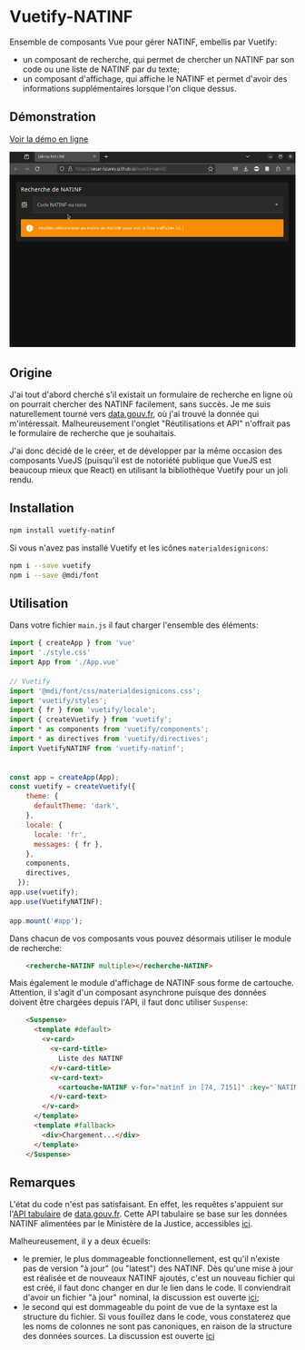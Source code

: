 # Vuetify-NATINF

Ensemble de composants Vue pour gérer NATINF, embellis par Vuetify:

* un composant de recherche, qui permet de chercher un NATINF par son code ou une liste de NATINF par du texte;
* un composant d'affichage, qui affiche le NATINF et permet d'avoir des informations supplémentaires lorsque l'on clique dessus.

## Démonstration

[Voir la démo en ligne](https://cesar-lizurey.github.io/vuetify-natinf/)

![Description de l'image](docs/apercu-vuetify-natinf.gif)

## Origine

J'ai tout d'abord cherché s'il existait un formulaire de recherche en ligne où on pourrait chercher des NATINF facilement, sans succès. Je me suis naturellement tourné vers [data.gouv.fr](https://www.data.gouv.fr), où j'ai trouvé la donnée qui m'intéressait. Malheureusement l'onglet "Réutilisations et API" n'offrait pas le formulaire de recherche que je souhaitais.

J'ai donc décidé de le créer, et de développer par la même occasion des composants VueJS (puisqu'il est de notoriété publique que VueJS est beaucoup mieux que React) en utilisant la bibliothèque Vuetify pour un joli rendu.

## Installation

```bash
npm install vuetify-natinf
```

Si vous n'avez pas installé Vuetify et les icônes `materialdesignicons`:

```bash
npm i --save vuetify
npm i --save @mdi/font
```

## Utilisation

Dans votre fichier `main.js` il faut charger l'ensemble des éléments:

```javascript
import { createApp } from 'vue'
import './style.css'
import App from './App.vue'

// Vuetify
import '@mdi/font/css/materialdesignicons.css';
import 'vuetify/styles';
import { fr } from 'vuetify/locale';
import { createVuetify } from 'vuetify';
import * as components from 'vuetify/components';
import * as directives from 'vuetify/directives';
import VuetifyNATINF from 'vuetify-natinf';


const app = createApp(App);
const vuetify = createVuetify({
    theme: {
      defaultTheme: 'dark',
    },
    locale: {
      locale: 'fr',
      messages: { fr },
    },
    components,
    directives,
  });
app.use(vuetify);
app.use(VuetifyNATINF);

app.mount('#app');
```

Dans chacun de vos composants vous pouvez désormais utiliser le module de recherche:

```html
    <recherche-NATINF multiple></recherche-NATINF>
```

Mais également le module d'affichage de NATINF sous forme de cartouche. Attention, il s'agit d'un composant asynchrone puisque des données doivent être chargées depuis l'API, il faut donc utiliser `Suspense`:

```html
    <Suspense>
      <template #default>
        <v-card>
          <v-card-title>
            Liste des NATINF
          </v-card-title>
          <v-card-text>
            <cartouche-NATINF v-for="natinf in [74, 7151]" :key="`NATINF-${natinf}`" :natinf="+natinf" class="my-2" />
          </v-card-text>
        </v-card>
      </template>
      <template #fallback>
        <div>Chargement...</div>
      </template>
    </Suspense>
```

## Remarques

L'état du code n'est pas satisfaisant. En effet, les requêtes s'appuient sur l'[API tabulaire](https://www.data.gouv.fr/fr/dataservices/api-tabulaire-data-gouv-fr-beta/) de [data.gouv.fr](https://www.data.gouv.fr). Cette API tabulaire se base sur les données NATINF alimentées par le Ministère de la Justice, accessibles [ici](https://www.data.gouv.fr/fr/datasets/liste-des-infractions-en-vigueur-de-la-nomenclature-natinf/#/resources).

Malheureusement, il y a deux écueils:

* le premier, le plus dommageable fonctionnellement, est qu'il n'existe pas de version "à jour" (ou "latest") des NATINF. Dès qu'une mise à jour est réalisée et de nouveaux NATINF ajoutés, c'est un nouveau fichier qui est créé, il faut donc changer en dur le lien dans le code. Il conviendrait d'avoir un fichier "à jour" nominal, la discussion est ouverte [ici](https://www.data.gouv.fr/fr/datasets/liste-des-infractions-en-vigueur-de-la-nomenclature-natinf/#/discussions/66ed7e356920866da88a91d5);
* le second qui est dommageable du point de vue de la syntaxe est la structure du fichier. Si vous fouillez dans le code, vous constaterez que les noms de colonnes ne sont pas canoniques, en raison de la structure des données sources. La discussion est ouverte [ici](https://www.data.gouv.fr/fr/datasets/liste-des-infractions-en-vigueur-de-la-nomenclature-natinf/#/discussions/67842ae8562f8ec5aae45a5c)